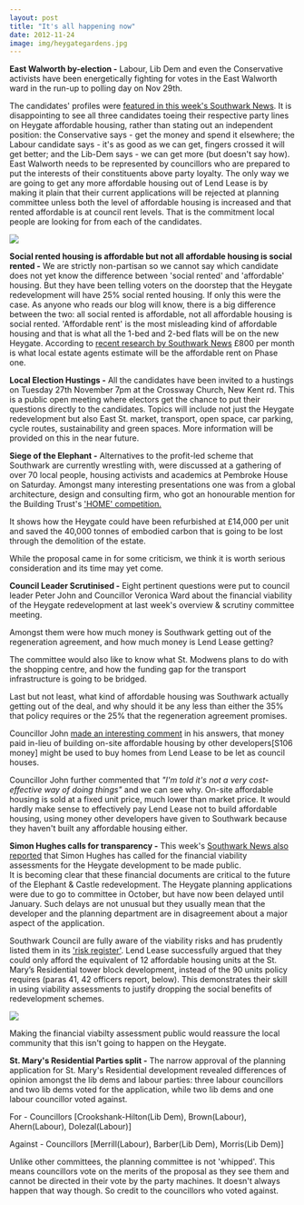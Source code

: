 ```yaml
---
layout: post
title: "It's all happening now"
date: 2012-11-24
image: img/heygategardens.jpg
---
```

__East Walworth by-election -__
Labour, Lib Dem and even the Conservative activists have been energetically fighting for votes in the East Walworth ward in the run-up to polling day on Nov 29th.

The candidates' profiles were [featured in this week's Southwark News](https://crappistmartin.github.io/images/SNCandidates2.png). It is disappointing to see all three candidates toeing their respective party lines on Heygate affordable housing, rather than stating out an independent position: the Conservative says - get the money and spend it elsewhere; the Labour candidate says - it's as good as we can get, fingers crossed it will get better; and the Lib-Dem says - we can get more (but doesn't say how). East Walworth needs to be represented by councillors who are prepared to put the interests of their constituents above party loyalty. The only way we are going to get any more affordable housing out of Lend Lease is by making it plain that their current applications will be rejected at planning committee unless both the level of affordable housing is increased and that rented affordable is at council rent levels. That is the commitment local people are looking for from each of the candidates. 

![](https://crappistmartin.github.io/images/SNCandidates2.png)

__Social rented housing is affordable but not all affordable housing is social rented -__ 
We are strictly non-partisan so we cannot say which candidate does not yet know the difference between 'social rented' and 'affordable' housing. But they have been telling voters on the doorstep that the Heygate redevelopment will have 25% social rented housing. If only this were the case. As anyone who reads our blog will know, there is a big difference between the two: all social rented is affordable, not all affordable housing is social rented. 'Affordable rent' is the most misleading kind of affordable housing and that is what all the 1-bed and 2-bed flats will be on the new Heygate. According to [recent research by Southwark News](https://betterelephant.github.io/images/SN800GBPaffordables2.pdf) £800 per month is what local estate agents estimate will be the affordable rent on Phase one. 

__Local Election Hustings -__
All the candidates have been invited to a hustings on Tuesday 27th November 7pm at the Crossway Church, New Kent rd. This is a public open meeting where electors get the chance to put their questions directly to the candidates. Topics will include not just the Heygate redevelopment but also East St. market, transport, open space, car parking, cycle routes, sustainability and green spaces. More information will be provided on this in the near future.

__Siege of the Elephant -__
Alternatives to the profit-led scheme that Southwark are currently wrestling with, were discussed at a gathering of over 70 local people, housing activists and academics at Pembroke House on Saturday. Amongst many interesting presentations one was from a global architecture, design and consulting firm, who got an honourable mention for the Building Trust's ['HOME' competition.](https://www.buildingtrustinternational.org/homecompetition.html)

It shows how the Heygate could have been refurbished at £14,000 per unit and saved the 40,000 tonnes of embodied carbon that is going to be lost through the demolition of the estate. 

While the proposal came in for some criticism, we think it is worth serious consideration and its time may yet come.

__Council Leader Scrutinised -__
Eight pertinent questions were put to council leader Peter John and Councillor Veronica Ward about the financial viability of the Heygate redevelopment at last week's overview & scrutiny committee meeting. 

Amongst them were how much money is Southwark getting out of the regeneration agreement, and how much money is Lend Lease getting? 

The committee would also like to know what St. Modwens plans to do with the shopping centre, and how the funding gap for the transport infrastructure is going to be bridged. 

Last but not least, what kind of affordable housing was Southwark actually getting out of the deal, and why should it be any less than either the 35% that policy requires or the 25% that the regeneration agreement promises. 

Councillor John [made an interesting comment](https://www.london-se1.co.uk/news/view/6441) in his answers, that money paid in-lieu of building on-site affordable housing by other developers[S106 money] might be used to buy homes from Lend Lease to be let as council houses. 

Councillor John further commented that _"I'm told it's not a very cost-effective way of doing things"_ and we can see why. On-site affordable housing is sold at a fixed unit price, much lower than market price. It would hardly make sense to effectively pay Lend Lease not to build affordable housing, using money other developers have given to Southwark because they haven't built any affordable housing either. 

__Simon Hughes calls for transparency -__
This week's [Southwark News also reported](https://crappistmartin.github.io/images/SNHughesFV.pdf) that Simon Hughes has called for the financial viability assessments for the Heygate development to be made public.  
It is becoming clear that these financial documents are critical to the future of the Elephant & Castle redevelopment. The Heygate planning applications were due to go to committee in October, but have now been delayed until January. Such delays are not unusual but they usually mean that the developer and the planning department are in disagreement about a major aspect of the application. 

Southwark Council are fully aware of the viability risks and has prudently listed them in its ['risk register'](https://www.whatdotheyknow.com/request/134246/response/332306/attach/3/E%20C%20Programme%20Risk%20Log%20Oct%202012.pdf). Lend Lease successfully argued that they could only afford the equivalent of 12 affordable housing units at the St. Mary’s Residential tower block development, instead of the 90 units policy requires (paras 41, 42  officers report, below). This demonstrates their skill in using viability assessments to justify dropping the social benefits of redevelopment schemes. 

![](https://crappistmartin.github.io/images/stmary.png)

Making the financial viabilty assessment public would reassure the local community that this isn't going to happen on the Heygate.

__St. Mary's Residential Parties split -__
The narrow approval of the planning application for St. Mary's Residential development revealed differences of opinion amongst the lib dems and labour parties: three labour councillors and two lib dems voted for the application, while two lib dems and one labour councillor voted against. 

For - Councillors [Crookshank-Hilton(Lib Dem), Brown(Labour), Ahern(Labour), Dolezal(Labour)]

Against - Councillors [Merrill(Labour), Barber(Lib Dem), Morris(Lib Dem)]

Unlike other committees, the planning committee is not 'whipped'. This means councillors vote on the merits of the proposal as they see them and cannot be directed in their vote by the party machines. It doesn't always happen that way though. So credit to the councillors who voted against. 

